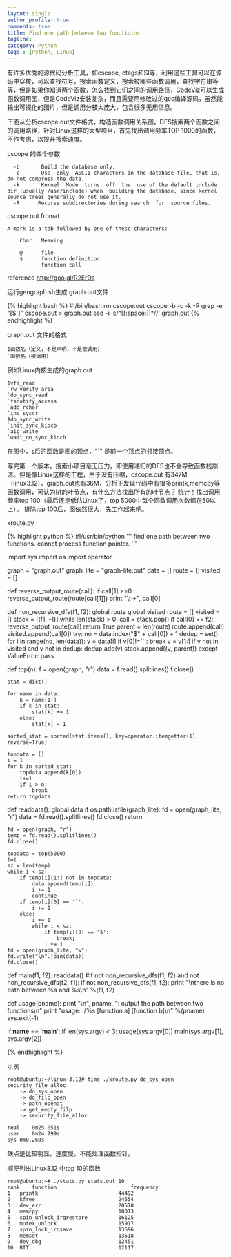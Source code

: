 ```yaml
---
layout: single
author_profile: true
comments: true
title: Find one path between two functioins
tagline: 
category: Python
tags : [Python, Linux]
---
```


有许多优秀的源代码分析工具，如cscope, ctags和SI等，利用这些工具可以在源码中穿梭，可以查找符号，搜索函数定义，搜索被哪些函数调用，查找字符串等等，但是如果你知道两个函数，怎么找到它们之间的调用路径，[CodeViz](http://onestraw.net/cprogram/codeviz)可以生成函数调用图，但是CodeViz安装复杂，而且需要用修改过的gcc编译源码，虽然能输出可视化的图片，但是调用分枝太庞大，包含很多无用信息。

下面从分析cscope.out文件格式，构造函数调用关系图，DFS搜索两个函数之间的调用路径，针对Linux这样的大型项目，首先找出调用频率TOP 1000的函数，不作考虑，以提升搜索速度。

cscope 的四个参数

      -b       Build the database only.
      -c       Use  only  ASCII characters in the database file, that is, do not compress the data.
      -k       Kernel  Mode  turns  off  the  use of the default include dir (usually /usr/include) when  building the database, since kernel source trees generally do not use it.
      -R      Recurse subdirectories during search  for  source files.

cscope.out fromat

	A mark is a tab followed by one of these characters:

        Char   Meaning

        @      file
        $      function definition
        `      function call


reference
http://goo.gl/R2ErDs 

运行gengraph.sh生成 graph.out文件

{% highlight bash %}
#!/bin/bash
rm cscope.out
cscope -b -c -k -R
grep -e "[\$\`]" cscope.out > graph.out
sed -i 's/^[[:space:]]*//' graph.out
{% endhighlight %}

graph.out 文件的格式

	$函数名（定义，不是声明，不是被调用）
	`函数名（被调用）
	
例如Linux内核生成的graph.out 

	$vfs_read
	`rw_verify_area
	`do_sync_read
	`fsnotify_access
	`add_rchar
	`inc_syscr
	$do_sync_write
	`init_sync_kiocb
	`aio_write
	`wait_on_sync_kiocb

在图中，`$`后的函数是图的顶点，"`" 是前一个顶点的邻接顶点。

写完第一个版本，搜索小项目毫无压力，即使用递归的DFS也不会导致函数栈崩溃。但是像Linux这样的工程，由于没有压缩，cscope.out 有347M（linux3.12），graph.out也有36M，分析下发现代码中有很多printk,memcpy等函数调用，可认为树的叶节点，有什么方法找出所有的叶节点？ 统计！找出调用频率top 100（最后还是低估Linux了，top 5000中每个函数调用次数都在50以上）。  排除top 100后，图依然很大，先工作起来吧。

xroute.py

{% highlight python %}
#!/usr/bin/python
'''
find one path between two functions.
cannot process function pointer.
'''

import sys
import os
import operator

graph = "graph.out"
graph_lite = "graph-lite.out"
data = []
route = []
visited = []

def reverse_output_route(call):
	if call[1] >=0 :
		reverse_output_route(route[call[1]])
	print "\t->", call[0]

def non_recursive_dfs(f1, f2):
	global route 
	global visited 
	route = []
	visited = []
	stack = [(f1, -1)]
	while len(stack) > 0:
		call = stack.pop()
		if call[0] == f2:
			reverse_output_route(call)
			return True
		parent = len(route) 
		route.append(call)
		visited.append(call[0])
		try:
			no = data.index("$" + call[0]) + 1
			dedup = set()
			for i in range(no, len(data)):
				v = data[i]
				if v[0]!='`':
					break
				v = v[1:]
				if v not in visited and v not in dedup:
					dedup.add(v)
					stack.append((v, parent))
		except ValueError:
			pass

def top(n):
	f = open(graph, "r")
	data = f.read().splitlines()
	f.close()
	
	stat = dict()

	for name in data:
		k = name[1:]
		if k in stat:
			stat[k] += 1
		else:
			stat[k] = 1

	sorted_stat = sorted(stat.items(), key=operator.itemgetter(1), reverse=True)

	topdata = []
	i = 1 
	for k in sorted_stat:
		topdata.append(k[0])
		i+=1
		if i > n:
			break
	return topdata

def readdata():
	global data
	if os.path.isfile(graph_lite):
		fd = open(graph_lite, "r")
		data = fd.read().splitlines()
		fd.close()
		return

	fd = open(graph, "r")
	temp = fd.read().splitlines()
	fd.close()

	topdata = top(5000)
	i=1
	sz = len(temp)
	while i < sz:
		if temp[i][1:] not in topdata:
			data.append(temp[i])
			i += 1
			continue
		if temp[i][0] == '`':
			i += 1
		else:
			i += 1
			while i < sz:
				if temp[i][0] == '$':
					break;
				i += 1
	fd = open(graph_lite, "w")
	fd.write("\n".join(data))
	fd.close()

def main(f1, f2):
	readdata()
	#if not non_recursive_dfs(f1, f2) and not non_recursive_dfs(f2, f1):
	if not non_recursive_dfs(f1, f2):
		print "\nthere is no path between %s and %s\n" %(f1, f2)

def usage(pname):
	print "\n", pname, ": output the path between two functions\n"
	print "usage: ./%s [function a] [function b]\n" %(pname)
	sys.exit(-1)

if __name__ == '__main__':
	if len(sys.argv) < 3:
		usage(sys.argv[0])
	main(sys.argv[1], sys.argv[2])

{% endhighlight %}

示例

	root@ubuntu:~/linux-3.12# time ./xroute.py do_sys_open security_file_alloc
		-> do_sys_open
		-> do_filp_open
		-> path_openat
		-> get_empty_filp
		-> security_file_alloc

	real	0m25.051s
	user	0m24.799s
	sys	0m0.260s

			
缺点是比较明显，速度慢，不能处理函数指针。

顺便列出Linux3.12 中top 10的函数

    root@ubuntu:~# ./stats.py stats.out 10
    rank	function                      	frequency
    1	printk                        	44492
    2	kfree                         	24554
    3	dev_err                       	20570
    4	memcpy                        	18013
    5	spin_unlock_irqrestore        	16125
    6	mutex_unlock                  	15917
    7	spin_lock_irqsave             	13696
    8	memset                        	13518
    9	dev_dbg                       	12451
    10	BIT                           	12117
	

